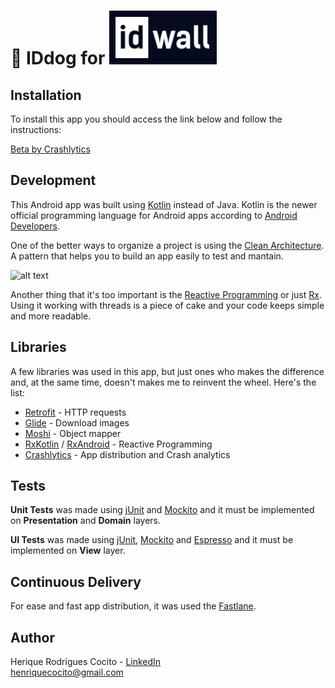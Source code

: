 # 🤖 IDdog for ![alt text](idwall.png "IDwall") 

## Installation
To install this app you should access the link below and follow the instructions:

[Beta by Crashlytics](https://betas.to/yiNduEzF)

## Development
This Android app was built using [Kotlin](https://kotlinlang.org/) instead of Java. Kotlin is the newer official programming language for Android apps according to [Android Developers](https://developer.android.com/kotlin/).

One of the better ways to organize a project is using the [Clean Architecture](https://medium.com/@dmilicic/a-detailed-guide-on-developing-android-apps-using-the-clean-architecture-pattern-d38d71e94029). A pattern that helps you to build an app easily to test and mantain.

![alt text](https://raw.githubusercontent.com/bufferapp/android-clean-architecture-boilerplate/master/art/architecture.png "Clean Architecture")

Another thing that it's too important is the [Reactive Programming](https://en.wikipedia.org/wiki/Reactive_programming) or just [Rx](http://reactivex.io/). Using it working with threads is a piece of cake and your code keeps simple and more readable.

## Libraries
A few libraries was used in this app, but just ones who makes the difference and, at the same time, doesn't makes me to reinvent the wheel. Here's the list:

* [Retrofit](http://square.github.io/retrofit/) - HTTP requests
* [Glide](https://github.com/bumptech/glide) - Download images
* [Moshi](https://github.com/square/moshi) - Object mapper
* [RxKotlin](https://github.com/ReactiveX/RxKotlin) / [RxAndroid](https://github.com/ReactiveX/RxAndroid) - Reactive Programming
* [Crashlytics](https://fabric.io/kits/android/crashlytics) - App distribution and Crash analytics

## Tests
**Unit Tests** was made using [jUnit](https://junit.org/junit4/) and [Mockito](http://site.mockito.org/) and it must be implemented on **Presentation** and **Domain** layers.

**UI Tests** was made using [jUnit](https://junit.org/junit4/), [Mockito](http://site.mockito.org/) and [Espresso](https://developer.android.com/training/testing/espresso/) and it must be implemented on **View** layer.

## Continuous Delivery
For ease and fast app distribution, it was used the [Fastlane](https://fastlane.tools/).

## Author
Herique Rodrigues Cocito - [LinkedIn](https://linkedin.com/in/henriquecocito)  
[henriquecocito@gmail.com](mailto:henriquecocito@gmail.com)  